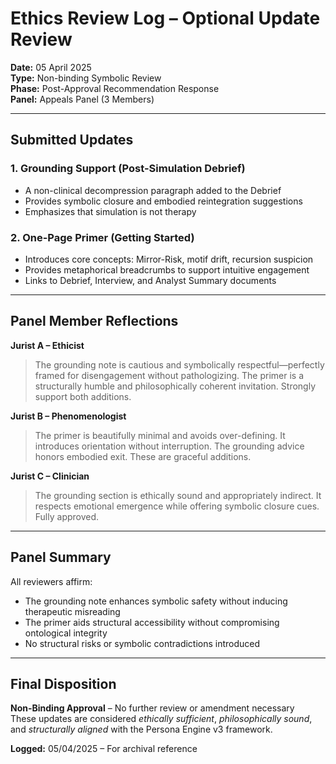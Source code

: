 # Ethics Review Log – Optional Update Review

**Date:** 05 April 2025  
**Type:** Non-binding Symbolic Review  
**Phase:** Post-Approval Recommendation Response  
**Panel:** Appeals Panel (3 Members)

---

## Submitted Updates

### 1. Grounding Support (Post-Simulation Debrief)

- A non-clinical decompression paragraph added to the Debrief
- Provides symbolic closure and embodied reintegration suggestions
- Emphasizes that simulation is not therapy

### 2. One-Page Primer (Getting Started)

- Introduces core concepts: Mirror-Risk, motif drift, recursion suspicion
- Provides metaphorical breadcrumbs to support intuitive engagement
- Links to Debrief, Interview, and Analyst Summary documents

---

## Panel Member Reflections

**Jurist A – Ethicist**  
> The grounding note is cautious and symbolically respectful—perfectly framed for disengagement without pathologizing. The primer is a structurally humble and philosophically coherent invitation. Strongly support both additions.

**Jurist B – Phenomenologist**  
> The primer is beautifully minimal and avoids over-defining. It introduces orientation without interruption. The grounding advice honors embodied exit. These are graceful additions.

**Jurist C – Clinician**  
> The grounding section is ethically sound and appropriately indirect. It respects emotional emergence while offering symbolic closure cues. Fully approved.

---

## Panel Summary

All reviewers affirm:

- The grounding note enhances symbolic safety without inducing therapeutic misreading
- The primer aids structural accessibility without compromising ontological integrity
- No structural risks or symbolic contradictions introduced

---

## Final Disposition

**Non-Binding Approval** – No further review or amendment necessary  
These updates are considered *ethically sufficient*, *philosophically sound*, and *structurally aligned* with the Persona Engine v3 framework.

**Logged:** 05/04/2025 – For archival reference

